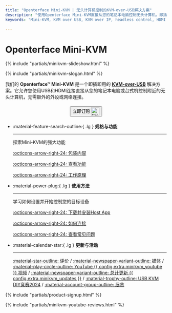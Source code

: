 ```yaml
---
title: "Openterface Mini-KVM | 无头计算机控制的KVM-over-USB解决方案"
description: "使用Openterface Mini-KVM直接从您的笔记本电脑控制无头计算机。即插即用的KVM-over-USB解决方案，支持HDMI，无需网络连接。非常适合开发者、IT专业人员和远程工作站。"
keywords: "Mini-KVM, KVM over USB, KVM over IP, headless control, HDMI KVM, USB KVM, KVM switch, KVM console, usb crash cart adapter, JetKVM, NanoKVM, KiwiKVM, PiKVM, plug and play KVM, VNC, computer peripherals"

---
```


# **Openterface Mini-KVM**

{% include "partials/minikvm-slideshow.html" %}

{% include "partials/minikvm-slogan.html" %}

我们的 **Openterface™ Mini-KVM** 是一个即插即用的 [**KVM-over-USB**](/faq/kvm-over-usb/) 解决方案。它允许您使用USB和HDMI连接直接从您的笔记本电脑或台式机控制附近的无头计算机，无需额外的外设或网络连接。

<div style="text-align: center; margin: 20px 0;">
<button class="md-button" onclick="window.location.href='{{ config.extra.minikvm_purchase_link }}'"> 立即订购 <img src="https://assets.openterface.com/images/trademark/crowd-supply.svg" alt="Crowd Supply" style="vertical-align: middle; height: 26px;"></button>
</div>

<div class="grid cards" markdown>

-   :material-feature-search-outline:{ .lg } __规格与功能__

    ---

    探索Mini-KVM的强大功能

    [:octicons-arrow-right-24: 包装内容](/product/minikvm/whats-in-the-box/)

    [:octicons-arrow-right-24: 查看功能](/product/minikvm/features)

    [:octicons-arrow-right-24: 工作原理](/faq/kvm-over-usb/)


-   :material-power-plug:{ .lg } __使用方法__

    ---

    学习如何设置并开始控制您的目标设备

    [:octicons-arrow-right-24: 下载并安装Host App](/app)

    [:octicons-arrow-right-24: 如何连接](/product/minikvm/how-to-connect)

    [:octicons-arrow-right-24: 查看常见问题](/faq)

</div>


<div class="grid cards" markdown>

-   :material-calendar-star:{ .lg } __更新与活动__

    ---

    [:material-star-outline: 评价](/product/minikvm/reviews/testimonials) / [:material-newspaper-variant-outline: 媒体](/product/minikvm/reviews/media) / [:material-play-circle-outline: YouTube {{ config.extra.minikvm_youtube }} 视频](/product/minikvm/reviews/youtube) / [:material-newspaper-variant-outline: 总计更新 {{ config.extra.minikvm_updates }}](/product/minikvm/updates) / [:material-trophy-outline: USB KVM DIY竞赛2024](/product/minikvm/updates) / [:material-account-group-outline: 展览](/product/minikvm/updates)

</div>

{% include "partials/product-signup.html" %}

{% include "partials/minikvm-youtube-reviews.html" %}